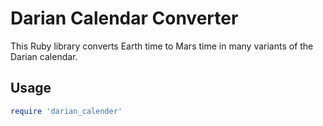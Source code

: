 # Darian Calendar Converter

This Ruby library converts Earth time to Mars time in many variants of the Darian calendar.


## Usage

```ruby
require 'darian_calender'
```
